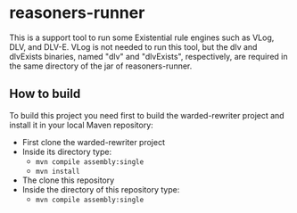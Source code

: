 # reasoners-runner


This is a support tool to run some Existential rule engines such as VLog, DLV, and DLV-E.
VLog is not needed to run this tool, but the dlv and dlvExists binaries, named "dlv" and "dlvExists", respectively, are required in the same directory of the jar of reasoners-runner.

## How to build
To build this project you need first to build the warded-rewriter project and install it in your local Maven repository:

- First clone the warded-rewriter project
- Inside its directory type:
    - `mvn compile assembly:single`
    - `mvn install`
- The clone this repository
- Inside the directory of this repository type:
    - `mvn compile assembly:single`
